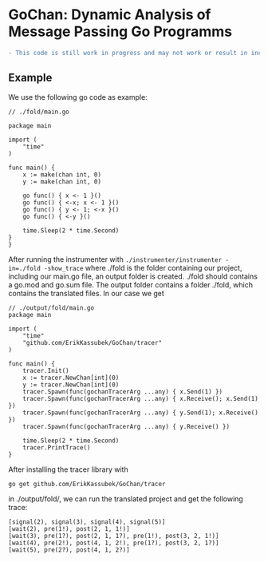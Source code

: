 # GoChan: Dynamic Analysis of Message Passing Go Programms

```diff 
- This code is still work in progress and may not work or result in incorrect behavior!
```

## Example
We use the following go code as example:
```
// ./fold/main.go

package main

import (
	"time"
)

func main() {
	x := make(chan int, 0)
	y := make(chan int, 0)

	go func() { x <- 1 }()
	go func() { <-x; x <- 1 }()
	go func() { y <- 1; <-x }()
	go func() { <-y }()

	time.Sleep(2 * time.Second)
}
}
```
After running the instrumenter with
```./instrumenter/instrumenter -in=./fold -show_trace```
where ./fold is the folder containing our project, including our main.go file, an output folder is created.
./fold should contains a go.mod and go.sum file.
The output folder contains a folder ./fold, which contains the translated files.
In our case we get 
```
// ./output/fold/main.go
package main

import (
	"time"
	"github.com/ErikKassubek/GoChan/tracer"
)

func main() {
	tracer.Init()
	x := tracer.NewChan[int](0)
	y := tracer.NewChan[int](0)
	tracer.Spawn(func(gochanTracerArg ...any) { x.Send(1) })
	tracer.Spawn(func(gochanTracerArg ...any) { x.Receive(); x.Send(1) })
	tracer.Spawn(func(gochanTracerArg ...any) { y.Send(1); x.Receive() })
	tracer.Spawn(func(gochanTracerArg ...any) { y.Receive() })

	time.Sleep(2 * time.Second)
	tracer.PrintTrace()
}
```
After installing the tracer library with 
``` 
go get github.com/ErikKassubek/GoChan/tracer
```
in ./output/fold/, we can run the translated project and get the following trace:
```
[signal(2), signal(3), signal(4), signal(5)]
[wait(2), pre(1!), post(2, 1, 1!)]
[wait(3), pre(1?), post(2, 1, 1?), pre(1!), post(3, 2, 1!)]
[wait(4), pre(2!), post(4, 1, 2!), pre(1?), post(3, 2, 1?)]
[wait(5), pre(2?), post(4, 1, 2?)]
```